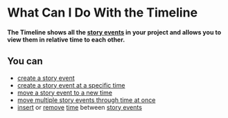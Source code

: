 # What Can I Do With the Timeline

#### The Timeline shows all the [story events](/What%20is/a%20Story%20Event.md) in your project and allows you to view them in relative time to each other.

## You can
- [create a story event](/How%20Do%20I/Create/a%20Story%20Event.md)
- [create a story event at a specific time](/How%20Do%20I/Create/a%20Story%20Event.md)
- [move a story event to a new time](/How%20Do%20I/Move/a%20Story%20Event%20Through%20Time.md)
- [move multiple story events through time at once](/How%20Do%20I/Move/multiple%20Story%20Events%20Through%20Time.md)
- [insert](/How%20Do%20I/Insert/Time%20between%20Story%20Events.md) or [remove](/How%20Do%20I/Remove/Time%20between%20Story%20Events.md) [time](/What%20is/a%20Unit%20of%20Time.md) between [story events](/What%20is/a%20Story%20Event.md)
